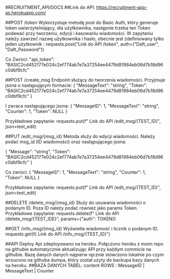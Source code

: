 #RECRUITMENT_API/DOCS
##Link do API:
https://recruitment-app-as.herokuapp.com/

##POST /token 
Wykorzystuje metodę post do Basic Auth, który generuje token uwierzytelniający, dla użytkownika, następnie trzeba ten Token podawać przy tworzeniu, edycji i kasowaniu wiadomości.
W zapytaniu należy zawrzeć nazwę użytkownika i hasło, obecnie jest zdefiniowany tylko jeden użytkownik :
requests.post("Link do API /token", auth=("Daft_user", "Daft_Password"))

Co Zwróci:
"api_token": "BASIC2cd452177e024c2ef774ab7e7a37254ee4479d81984eb06d7b18d96c0dbf9cfc"

##POST /create_msg
Endpoint służący do tworzenia wiadomości. Przyjmuje jsona o następującym formacie:
{
    "MessageText": "string",
    "Token": "BASIC2cd452177e024c2ef774ab7e7a37254ee4479d81984eb06d7b18d96c0dbf9cfc"
}

I zwraca następującego jsona:
{
  "MessageID": 1,
  "MessageText": "string",
  "Counter": 1,
  "Token": NULL
}

Przykładowe zapytanie:
requests.put(f" Link do API /edit_msg/{TEST_ID}", json=test_edit)



##PUT /edit_msg/{msg_id}
Metoda służy do edycji wiadomości. Należy podać msg_id (ID wiadomości) oraz następującego jsona:

{
  "Message": "string",
  "Token": "BASIC2cd452177e024c2ef774ab7e7a37254ee4479d81984eb06d7b18d96c0dbf9cfc"
}

Co zwróci:
{
  "MessageID": 1,
  "MessageText": "string",
  "Counter": 1,
  "Token": NULL
}

Przykładowe zapytanie:
requests.put(f" Link do API /edit_msg/{TEST_ID}", json=test_edit)

##DELETE /delete_msg/{msg_id}
Służy do usuwania wiadomości o podanym ID. Poza ID należy podać również jako params Token.
Przykładowe zapytanie:
requests.delete(f" Link do API /delete_msg/{TEST_IDE}", params={"auth": TOKEN})


##GET /info_msg/{msg_id}
Wyświetla wiadomość i licznik o podanym ID. 
requests.get(f{ Link do API /info_msg/{TEST_ID}")

##API Deploy
Api zdeployowano na heroku. Połączono heroku z moim repo na githubie automatycznie aktualizując API przy każdym commicie na githubie. 
Bazę danych danych najpierw ręcznie stowrzono lokalnie po czym wrzucono na githuba dumpa, który został użyty do backupa bazy danych na heroku.
##BAZA DANYCH
TABEL: content
ROWS : MessageID | MessageText | Counter
